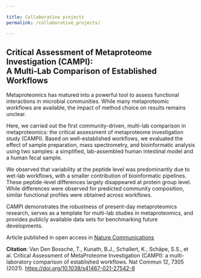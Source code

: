 ```yaml
---

title: Collaborative projects
permalink: /collaborative_projects/

---
```


## Critical Assessment of Metaproteome Investigation (CAMPI):<br>A Multi-Lab Comparison of Established Workflows

Metaproteomics has matured into a powerful tool to assess functional interactions in microbial communities. While many metaproteomic workflows are available, the impact of method choice on results remains unclear.

Here, we carried out the first community-driven, multi-lab comparison in metaproteomics: the critical assessment of metaproteome investigation study (CAMPI). Based on well-established workflows, we evaluated the effect of sample preparation, mass spectrometry, and bioinformatic analysis using two samples: a simplified, lab-assembled human intestinal model and a human fecal sample.

We observed that variability at the peptide level was predominantly due to wet-lab workflows, with a smaller contribution of bioinformatic pipelines. These peptide-level differences largely disappeared at protein group level. While differences were observed for predicted community composition, similar functional profiles were obtained across workflows.

CAMPI demonstrates the robustness of present-day metaproteomics research, serves as a template for multi-lab studies in metaproteomics, and provides publicly available data sets for benchmarking future developments.

Article published in open access in [Nature Communications](https://www.nature.com/articles/s41467-021-27542-8)

**Citation**: Van Den Bossche, T., Kunath, B.J., Schallert, K., Schäpe, S.S., et al. Critical Assessment of MetaProteome Investigation (CAMPI): a multi-laboratory comparison of established workflows. Nat Commun 12, 7305 (2021). https://doi.org/10.1038/s41467-021-27542-8
